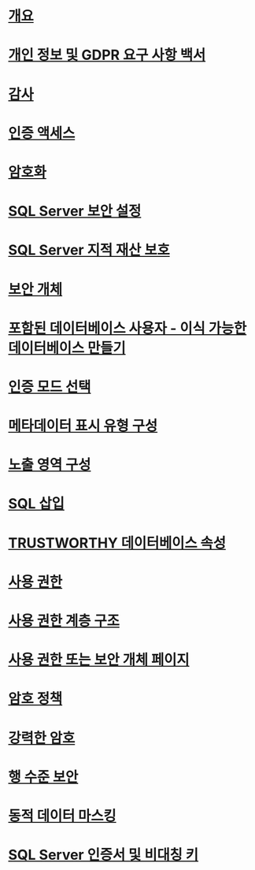 # [개요](security-center-for-sql-server-database-engine-and-azure-sql-database.md)  
# [개인 정보 및 GDPR 요구 사항 백서](microsoft-sql-and-the-gdpr-requirements.md) 
# [감사](../../relational-databases/security/auditing/sql-server-audit-database-engine.md)
# [인증 액세스](../../relational-databases/security/authentication-access/getting-started-with-database-engine-permissions.md)
# [암호화](../../relational-databases/security/encryption/sql-server-encryption.md)
# [SQL Server 보안 설정](securing-sql-server.md)  
# [SQL Server 지적 재산 보호](protecting-your-sql-server-intellectual-property.md)  
# [보안 개체](securables.md)  
# [포함된 데이터베이스 사용자 - 이식 가능한 데이터베이스 만들기](contained-database-users-making-your-database-portable.md)  
# [인증 모드 선택](choose-an-authentication-mode.md)  
# [메타데이터 표시 유형 구성](metadata-visibility-configuration.md)  
# [노출 영역 구성](surface-area-configuration.md)  
# [SQL 삽입](sql-injection.md)  
# [TRUSTWORTHY 데이터베이스 속성](trustworthy-database-property.md)  
# [사용 권한](permissions-database-engine.md)  
# [사용 권한 계층 구조](permissions-hierarchy-database-engine.md)  
# [사용 권한 또는 보안 개체 페이지](permissions-or-securables-page.md)  
# [암호 정책](password-policy.md)  
# [강력한 암호](strong-passwords.md)  
# [행 수준 보안](row-level-security.md)  
# [동적 데이터 마스킹](dynamic-data-masking.md)  
# [SQL Server 인증서 및 비대칭 키](sql-server-certificates-and-asymmetric-keys.md)  
